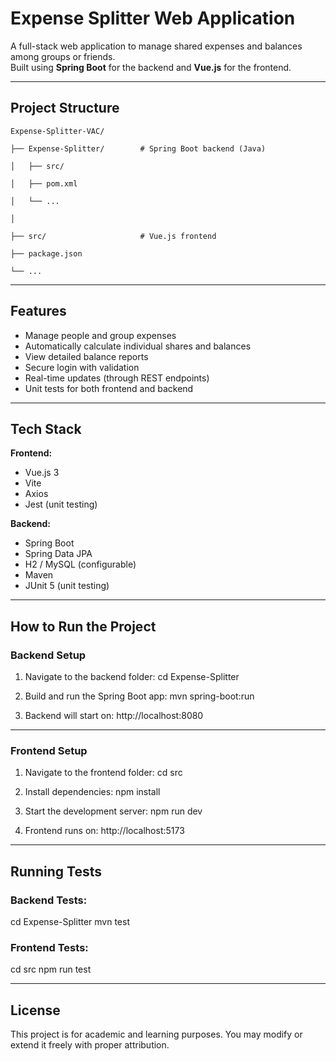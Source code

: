 #  Expense Splitter Web Application

A full-stack web application to manage shared expenses and balances among groups or friends.  
Built using **Spring Boot** for the backend and **Vue.js** for the frontend.

---

##  Project Structure
```
Expense-Splitter-VAC/

├── Expense-Splitter/        # Spring Boot backend (Java)

│   ├── src/

│   ├── pom.xml

│   └── ...

│       

├── src/                     # Vue.js frontend

├── package.json

└── ...
```

---

## Features

-  Manage people and group expenses
-  Automatically calculate individual shares and balances
-  View detailed balance reports
-  Secure login with validation
-  Real-time updates (through REST endpoints)
-  Unit tests for both frontend and backend

---

##  Tech Stack

**Frontend:**
- Vue.js 3
- Vite
- Axios
- Jest (unit testing)

**Backend:**
- Spring Boot
- Spring Data JPA
- H2 / MySQL (configurable)
- Maven
- JUnit 5 (unit testing)

---

##  How to Run the Project

###  Backend Setup

1. Navigate to the backend folder:
   cd Expense-Splitter

2. Build and run the Spring Boot app:
   mvn spring-boot:run

3. Backend will start on:
   http://localhost:8080

---

###  Frontend Setup

1. Navigate to the frontend folder:
   cd src

2. Install dependencies:
   npm install

3. Start the development server:
   npm run dev

4. Frontend runs on:
   http://localhost:5173

---

##  Running Tests

### Backend Tests:
cd Expense-Splitter
mvn test

### Frontend Tests:
cd src
npm run test

---

##  License

This project is for academic and learning purposes.
You may modify or extend it freely with proper attribution.
